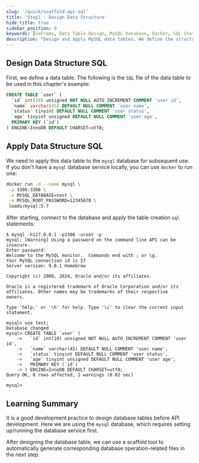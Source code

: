 ```yaml
---
slug: '/quick/scaffold-api-sql'
title: 'Step1 - Design Data Structure'
hide_title: true
sidebar_position: 0
keywords: [GoFrame, Data Table Design, MySQL Database, Docker, SQL Statements, InnoDB, Auto Increment, varchar, Database Connection, User Status]
description: "Design and apply MySQL data tables. We define the structure of data tables for user information and practice operations by running MySQL with Docker, including creating table structures and applying SQL statements, helping you quickly master database operation skills."
---
```



## Design Data Structure SQL

First, we define a data table. The following is the `SQL` file of the data table to be used in this chapter's example:

```sql
CREATE TABLE `user` (
  `id` int(10) unsigned NOT NULL AUTO_INCREMENT COMMENT 'user id',
  `name` varchar(45) DEFAULT NULL COMMENT 'user name',
  `status` tinyint DEFAULT NULL COMMENT 'user status',
  `age` tinyint unsigned DEFAULT NULL COMMENT 'user age',
  PRIMARY KEY (`id`)
) ENGINE=InnoDB DEFAULT CHARSET=utf8;
```

## Apply Data Structure SQL

We need to apply this data table to the `mysql` database for subsequent use. If you don't have a `mysql` database service locally, you can use `docker` to run one:

```bash
docker run -d --name mysql \
 -p 3306:3306 \
 -e MYSQL_DATABASE=test \
 -e MYSQL_ROOT_PASSWORD=12345678 \
 loads/mysql:5.7
```

After starting, connect to the database and apply the table creation `sql` statements:
```text
$ mysql -h127.0.0.1 -p3306 -uroot -p
mysql: [Warning] Using a password on the command line API can be insecure.
Enter password: 
Welcome to the MySQL monitor.  Commands end with ; or \g.
Your MySQL connection id is 57
Server version: 9.0.1 Homebrew

Copyright (c) 2000, 2024, Oracle and/or its affiliates.

Oracle is a registered trademark of Oracle Corporation and/or its
affiliates. Other names may be trademarks of their respective
owners.

Type 'help;' or '\h' for help. Type '\c' to clear the current input statement.

mysql> use test;
Database changed
mysql> CREATE TABLE `user` (
    ->   `id` int(10) unsigned NOT NULL AUTO_INCREMENT COMMENT 'user id',
    ->   `name` varchar(45) DEFAULT NULL COMMENT 'user name',
    ->   `status` tinyint DEFAULT NULL COMMENT 'user status',
    ->   `age` tinyint unsigned DEFAULT NULL COMMENT 'user age',
    ->   PRIMARY KEY (`id`)
    -> ) ENGINE=InnoDB DEFAULT CHARSET=utf8;
Query OK, 0 rows affected, 2 warnings (0.02 sec)

mysql> 
```



## Learning Summary

It is a good development practice to design database tables before API development. Here we are using the `mysql` database, which requires setting up/running the database service first.

After designing the database table, we can use a scaffold tool to automatically generate corresponding database operation-related files in the next step.